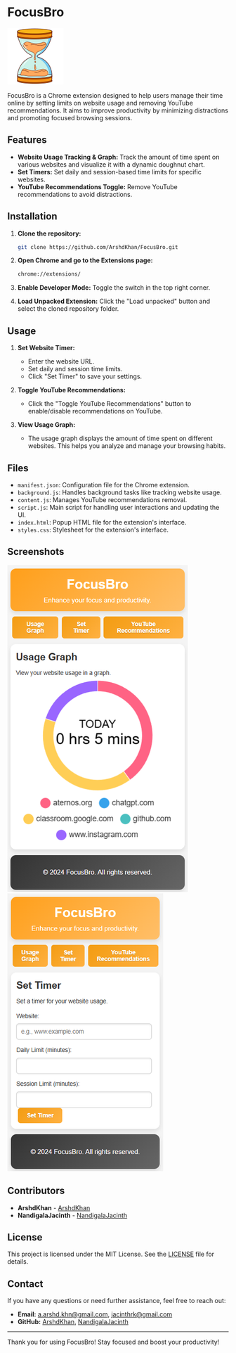 # FocusBro

![FocusBro Logo](icons/icon128.png)

FocusBro is a Chrome extension designed to help users manage their time online by setting limits on website usage and removing YouTube recommendations. It aims to improve productivity by minimizing distractions and promoting focused browsing sessions.

## Features

- **Website Usage Tracking & Graph:** Track the amount of time spent on various websites and visualize it with a dynamic doughnut chart.
- **Set Timers:** Set daily and session-based time limits for specific websites.
- **YouTube Recommendations Toggle:** Remove YouTube recommendations to avoid distractions.

## Installation

1. **Clone the repository:**
    ```bash
    git clone https://github.com/ArshdKhan/FocusBro.git
    ```

2. **Open Chrome and go to the Extensions page:**
    ```bash
    chrome://extensions/
    ```

3. **Enable Developer Mode:**
    Toggle the switch in the top right corner.

4. **Load Unpacked Extension:**
    Click the "Load unpacked" button and select the cloned repository folder.

## Usage

1. **Set Website Timer:**
    - Enter the website URL.
    - Set daily and session time limits.
    - Click "Set Timer" to save your settings.

2. **Toggle YouTube Recommendations:**
    - Click the "Toggle YouTube Recommendations" button to enable/disable recommendations on YouTube.

3. **View Usage Graph:**
    - The usage graph displays the amount of time spent on different websites. This helps you analyze and manage your browsing habits.

## Files

- `manifest.json`: Configuration file for the Chrome extension.
- `background.js`: Handles background tasks like tracking website usage.
- `content.js`: Manages YouTube recommendations removal.
- `script.js`: Main script for handling user interactions and updating the UI.
- `index.html`: Popup HTML file for the extension's interface.
- `styles.css`: Stylesheet for the extension's interface.

## Screenshots

![Screenshot 1](screenshots/screenshot1.png)
![Screenshot 2](screenshots/screenshot2.png)

## Contributors

- **ArshdKhan** - [ArshdKhan](https://github.com/ArshdKhan)
- **NandigalaJacinth** - [NandigalaJacinth](https://github.com/NandigalaJacinth)

## License

This project is licensed under the MIT License. See the [LICENSE](LICENSE) file for details.

## Contact

If you have any questions or need further assistance, feel free to reach out:

- **Email:** a.arshd.khn@gmail.com, jacinthrk@gmail.com
- **GitHub:** [ArshdKhan](https://github.com/ArshdKhan/), [NandigalaJacinth](https://github.com/nandigalajacinth/)

---

Thank you for using FocusBro! Stay focused and boost your productivity!
